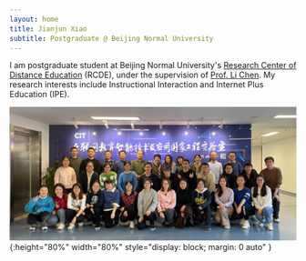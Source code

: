 ```yaml
---
layout: home
title: Jianjun Xiao
subtitle: Postgraduate @ Beijing Normal University
---
```


I am postgraduate student at Beijing Normal University's [Research Center of Distance Education](https://rcde.bnu.edu.cn/) (RCDE), under the supervision of [Prof. Li Chen](https://fe.bnu.edu.cn/pc/cms1info/resume/51/94). My research interests include Instructional Interaction and Internet Plus Education (IPE).

![RCDE2022](/assets/img/photos/rcde-20220103.jpg){:height="80%" width="80%" style="display: block; margin: 0 auto" }





<!-- <script type="text/javascript" id="clustrmaps" src="//clustrmaps.com/map_v2.js?d=AH8eVtgCfiPuvsbrYIjSemGUlWIjlwHxIamb405BrEc&cl=ffffff&w=a"></script> -->
<!-- <script type="text/javascript" id="clstr_globe" src="//clustrmaps.com/globe.js?d=AH8eVtgCfiPuvsbrYIjSemGUlWIjlwHxIamb405BrEc"></script> -->
